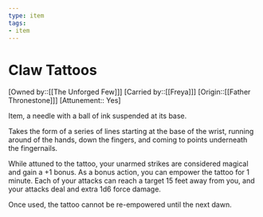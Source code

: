 ```yaml
---
type: item
tags:
- item
---
```


# Claw Tattoos

[Owned by::[[The Unforged Few]]]
[Carried by::[[Freya]]]
[Origin::[[Father Thronestone]]]
[Attunement:: Yes]

Item, a needle with a ball of ink suspended at its base. 

Takes the form of a series of lines starting at the base of the wrist, running around of the hands, down the fingers, and coming to points underneath the fingernails. 

While attuned to the tattoo, your unarmed strikes are considered magical and gain a +1 bonus. As a bonus action, you can empower the tattoo for 1 minute. Each of your attacks can reach a target 15 feet away from you, and your attacks deal and extra 1d6 force damage. 

Once used, the tattoo cannot be re-empowered until the next dawn.